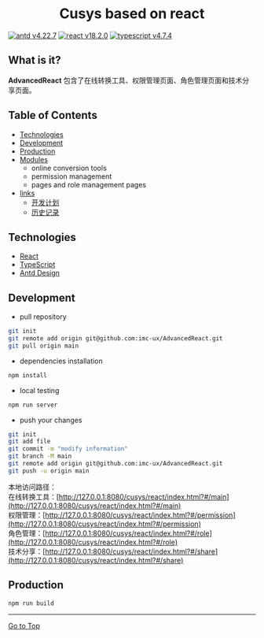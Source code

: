 <h1 align="center">Cusys based on react</h1>

[![antd v4.22.7](https://img.shields.io/badge/antd-v4.22.7-f1b8e4.svg)](https://ant.design/docs/spec/introduce) 
[![react v18.2.0](https://img.shields.io/badge/react-v18.2.0-f2debd.svg)](https://react.dev/learn) 
[![typescript v4.7.4](https://img.shields.io/badge/typescript-v4.7.4-f1f1b8.svg)](https://www.typescriptlang.org/docs/handbook/release-notes/typescript-4-7.html) 

## What is it?
**AdvancedReact** 包含了在线转换工具、权限管理页面、角色管理页面和技术分享页面。
## Table of Contents
- [Technologies](#Technologies)
- [Development](#Development)
- [Production](#Production)
- [Modules](#)
  - online conversion tools
  - permission management
  - pages and role management pages
- [links](#)
  - [开发计划](docs/TodoList.md)
  - [历史记录](docs/CHANGELOG.md)

## Technologies
- [React](https://react.dev/learn)
- [TypeScript](https://www.typescriptlang.org/)
- [Antd Design](https://ant.design/docs/react/introduce-cn)
## Development
- pull repository
```sh
git init
git remote add origin git@github.com:imc-ux/AdvancedReact.git
git pull origin main
```
- dependencies installation
```sh
npm install
```
- local testing
```sh
npm run server
```
- push your changes
```sh
git init
git add file
git commit -m "modify information"
git branch -M main
git remote add origin git@github.com:imc-ux/AdvancedReact.git
git push -u origin main
```
本地访问路径：<br>
在线转换工具：[http://127.0.0.1:8080/cusys/react/index.html?#/main](http://127.0.0.1:8080/cusys/react/index.html?#/main)<br>
权限管理：[http://127.0.0.1:8080/cusys/react/index.html?#/permission](http://127.0.0.1:8080/cusys/react/index.html?#/permission)<br>
角色管理：[http://127.0.0.1:8080/cusys/react/index.html?#/role](http://127.0.0.1:8080/cusys/react/index.html?#/role)<br>
技术分享：[http://127.0.0.1:8080/cusys/react/index.html?#/share](http://127.0.0.1:8080/cusys/react/index.html?#/share)
## Production
```sh
npm run build
```
----
[Go to Top](#Table-of-Contents)
